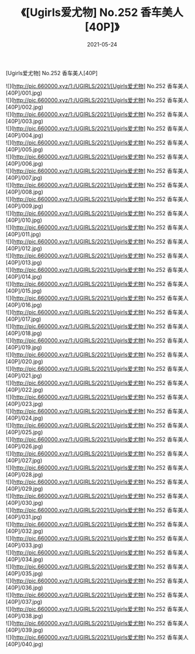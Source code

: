 ﻿---
layout: post
title:  《[Ugirls爱尤物] No.252 香车美人[40P]》
date:   2021-05-24
img: http://pic.660000.xyz/1:/UGIRLS/2021/[Ugirls爱尤物] No.252 香车美人[40P]/000.jpg
categories: [美女, 清纯, 唯美]
---

[Ugirls爱尤物] No.252 香车美人[40P]

  ![](http://pic.660000.xyz/1:/UGIRLS/2021/[Ugirls爱尤物] No.252 香车美人[40P]/001.jpg) <br> ![](http://pic.660000.xyz/1:/UGIRLS/2021/[Ugirls爱尤物] No.252 香车美人[40P]/002.jpg) <br> ![](http://pic.660000.xyz/1:/UGIRLS/2021/[Ugirls爱尤物] No.252 香车美人[40P]/003.jpg) <br> ![](http://pic.660000.xyz/1:/UGIRLS/2021/[Ugirls爱尤物] No.252 香车美人[40P]/004.jpg) <br> ![](http://pic.660000.xyz/1:/UGIRLS/2021/[Ugirls爱尤物] No.252 香车美人[40P]/005.jpg) <br> ![](http://pic.660000.xyz/1:/UGIRLS/2021/[Ugirls爱尤物] No.252 香车美人[40P]/006.jpg) <br> ![](http://pic.660000.xyz/1:/UGIRLS/2021/[Ugirls爱尤物] No.252 香车美人[40P]/007.jpg) <br> ![](http://pic.660000.xyz/1:/UGIRLS/2021/[Ugirls爱尤物] No.252 香车美人[40P]/008.jpg) <br> ![](http://pic.660000.xyz/1:/UGIRLS/2021/[Ugirls爱尤物] No.252 香车美人[40P]/009.jpg) <br> ![](http://pic.660000.xyz/1:/UGIRLS/2021/[Ugirls爱尤物] No.252 香车美人[40P]/010.jpg) <br> ![](http://pic.660000.xyz/1:/UGIRLS/2021/[Ugirls爱尤物] No.252 香车美人[40P]/011.jpg) <br> ![](http://pic.660000.xyz/1:/UGIRLS/2021/[Ugirls爱尤物] No.252 香车美人[40P]/012.jpg) <br> ![](http://pic.660000.xyz/1:/UGIRLS/2021/[Ugirls爱尤物] No.252 香车美人[40P]/013.jpg) <br> ![](http://pic.660000.xyz/1:/UGIRLS/2021/[Ugirls爱尤物] No.252 香车美人[40P]/014.jpg) <br> ![](http://pic.660000.xyz/1:/UGIRLS/2021/[Ugirls爱尤物] No.252 香车美人[40P]/015.jpg) <br> ![](http://pic.660000.xyz/1:/UGIRLS/2021/[Ugirls爱尤物] No.252 香车美人[40P]/016.jpg) <br> ![](http://pic.660000.xyz/1:/UGIRLS/2021/[Ugirls爱尤物] No.252 香车美人[40P]/017.jpg) <br> ![](http://pic.660000.xyz/1:/UGIRLS/2021/[Ugirls爱尤物] No.252 香车美人[40P]/018.jpg) <br> ![](http://pic.660000.xyz/1:/UGIRLS/2021/[Ugirls爱尤物] No.252 香车美人[40P]/019.jpg) <br> ![](http://pic.660000.xyz/1:/UGIRLS/2021/[Ugirls爱尤物] No.252 香车美人[40P]/020.jpg) <br> ![](http://pic.660000.xyz/1:/UGIRLS/2021/[Ugirls爱尤物] No.252 香车美人[40P]/021.jpg) <br> ![](http://pic.660000.xyz/1:/UGIRLS/2021/[Ugirls爱尤物] No.252 香车美人[40P]/022.jpg) <br> ![](http://pic.660000.xyz/1:/UGIRLS/2021/[Ugirls爱尤物] No.252 香车美人[40P]/023.jpg) <br> ![](http://pic.660000.xyz/1:/UGIRLS/2021/[Ugirls爱尤物] No.252 香车美人[40P]/024.jpg) <br> ![](http://pic.660000.xyz/1:/UGIRLS/2021/[Ugirls爱尤物] No.252 香车美人[40P]/025.jpg) <br> ![](http://pic.660000.xyz/1:/UGIRLS/2021/[Ugirls爱尤物] No.252 香车美人[40P]/026.jpg) <br> ![](http://pic.660000.xyz/1:/UGIRLS/2021/[Ugirls爱尤物] No.252 香车美人[40P]/027.jpg) <br> ![](http://pic.660000.xyz/1:/UGIRLS/2021/[Ugirls爱尤物] No.252 香车美人[40P]/028.jpg) <br> ![](http://pic.660000.xyz/1:/UGIRLS/2021/[Ugirls爱尤物] No.252 香车美人[40P]/029.jpg) <br> ![](http://pic.660000.xyz/1:/UGIRLS/2021/[Ugirls爱尤物] No.252 香车美人[40P]/030.jpg) <br> ![](http://pic.660000.xyz/1:/UGIRLS/2021/[Ugirls爱尤物] No.252 香车美人[40P]/031.jpg) <br> ![](http://pic.660000.xyz/1:/UGIRLS/2021/[Ugirls爱尤物] No.252 香车美人[40P]/032.jpg) <br> ![](http://pic.660000.xyz/1:/UGIRLS/2021/[Ugirls爱尤物] No.252 香车美人[40P]/033.jpg) <br> ![](http://pic.660000.xyz/1:/UGIRLS/2021/[Ugirls爱尤物] No.252 香车美人[40P]/034.jpg) <br> ![](http://pic.660000.xyz/1:/UGIRLS/2021/[Ugirls爱尤物] No.252 香车美人[40P]/035.jpg) <br> ![](http://pic.660000.xyz/1:/UGIRLS/2021/[Ugirls爱尤物] No.252 香车美人[40P]/036.jpg) <br> ![](http://pic.660000.xyz/1:/UGIRLS/2021/[Ugirls爱尤物] No.252 香车美人[40P]/037.jpg) <br> ![](http://pic.660000.xyz/1:/UGIRLS/2021/[Ugirls爱尤物] No.252 香车美人[40P]/038.jpg) <br> ![](http://pic.660000.xyz/1:/UGIRLS/2021/[Ugirls爱尤物] No.252 香车美人[40P]/039.jpg) <br> ![](http://pic.660000.xyz/1:/UGIRLS/2021/[Ugirls爱尤物] No.252 香车美人[40P]/040.jpg) <br>